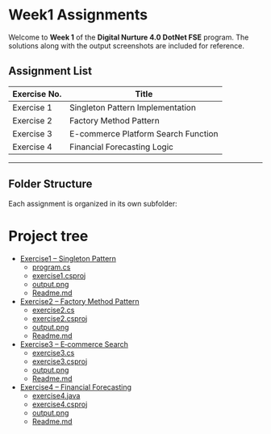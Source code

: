 # Week1 Assignments

Welcome to **Week 1** of the **Digital Nurture 4.0 DotNet FSE** program.
The solutions along with the output screenshots are included for reference.

## Assignment List

| Exercise No. | Title                                      |
|--------------|--------------------------------------------|
| Exercise 1   | Singleton Pattern Implementation           |
| Exercise 2   | Factory Method Pattern                     |
| Exercise 3   | E-commerce Platform Search Function        |
| Exercise 4   | Financial Forecasting Logic                | 
---

## Folder Structure

Each assignment is organized in its own subfolder:

# Project tree
 * [Exercise1 – Singleton Pattern](./Exercise1) <!-- Exercise 1: Singleton Pattern Implementation -->
   * [program.cs](./Exercise1/exercise1.cs)
   * [exercise1.csproj](./Exercise1/exercise1.csproj)
   * [output.png](./Exercise1/output.png)
   * [Readme.md](./Exercise1/README.md)
 * [Exercise2 – Factory Method Pattern](./Exercise2) <!-- Exercise 2: Factory Method Pattern -->
   * [exercise2.cs](./Exercise2/exercise2.cs)
   * [exercise2.csproj](./Exercise2/exercise2.csproj)
   * [output.png](./Exercise2/output.png)
   * [Readme.md](./Exercise2/README.md)
 * [Exercise3 – E‑commerce Search](./Exercise3) <!-- Exercise 3: E-commerce Platform Search Function -->
   * [exercise3.cs](./Exercise3/exercise3.cs)
   * [exercise3.csproj](./Exercise3/exercise3.csproj)
   * [output.png](./Exercise3/output.png)
   * [Readme.md](./Exercise3/README.md)
 * [Exercise4 – Financial Forecasting](./Exercise4) <!-- Exercise 4: Financial Forecasting Logic -->
   * [exercise4.java](./Exercise4/exercise4.cs)
   * [exercise4.csproj](./Exercise4/exercise4.csproj)
   * [output.png](./Exercise4/output.png)
   * [Readme.md](./Exercise4/README.md)
